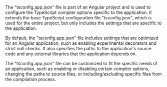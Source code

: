 The "tsconfig.app.json" file is part of an Angular project and is used to configure the TypeScript compiler options specific to the application. It extends the base TypeScript configuration file "tsconfig.json", which is used for the entire project, but only includes the settings that are specific to the application.

By default, the "tsconfig.app.json" file includes settings that are optimized for an Angular application, such as enabling experimental decorators and strict null checks. It also specifies the paths to the application's source code and any external libraries that the application depends on.

The "tsconfig.app.json" file can be customized to fit the specific needs of an application, such as enabling or disabling certain compiler options, changing the paths to source files, or including/excluding specific files from the compilation process.
